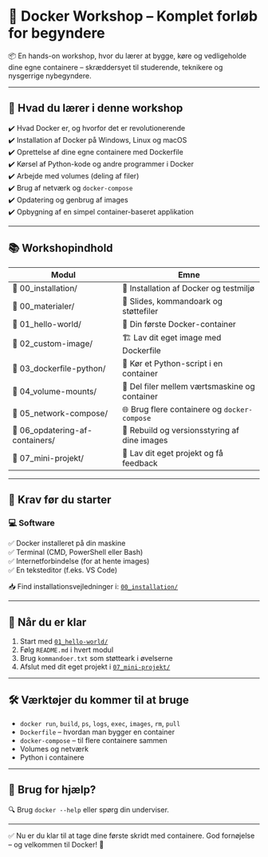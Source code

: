 # 🐳 Docker Workshop – Komplet forløb for begyndere

📦 En hands-on workshop, hvor du lærer at bygge, køre og vedligeholde dine egne containere – skræddersyet til studerende, teknikere og nysgerrige nybegyndere.

---

## 🚀 Hvad du lærer i denne workshop

✔️ Hvad Docker er, og hvorfor det er revolutionerende  
✔️ Installation af Docker på Windows, Linux og macOS  
✔️ Oprettelse af dine egne containere med Dockerfile  
✔️ Kørsel af Python-kode og andre programmer i Docker  
✔️ Arbejde med volumes (deling af filer)  
✔️ Brug af netværk og `docker-compose`  
✔️ Opdatering og genbrug af images  
✔️ Opbygning af en simpel container-baseret applikation

---

## 📚 Workshopindhold

| Modul | Emne                                          |
|-------|-----------------------------------------------|
| 📁 00_installation/         | 🧰 Installation af Docker og testmiljø            |
| 📁 00_materialer/           | 📑 Slides, kommandoark og støttefiler            |
| 📁 01_hello-world/          | 🐳 Din første Docker-container                  |
| 📁 02_custom-image/         | 🏗️  Lav dit eget image med Dockerfile           |
| 📁 03_dockerfile-python/    | 🐍 Kør et Python-script i en container          |
| 📁 04_volume-mounts/        | 📂 Del filer mellem værtsmaskine og container   |
| 📁 05_network-compose/      | 🌐 Brug flere containere og `docker-compose`     |
| 📁 06_opdatering-af-containers/ | 🔄 Rebuild og versionsstyring af dine images      |
| 📁 07_mini-projekt/         | 🧪 Lav dit eget projekt og få feedback          |

---

## 🔧 Krav før du starter

### 💻 Software

✅ Docker installeret på din maskine  
✅ Terminal (CMD, PowerShell eller Bash)  
✅ Internetforbindelse (for at hente images)  
✅ En teksteditor (f.eks. VS Code)

📥 Find installationsvejledninger i: [`00_installation/`](./00_installation/)

---

## 🧪 Når du er klar

1. Start med [`01_hello-world/`](./01_hello-world/)
2. Følg `README.md` i hvert modul
3. Brug `kommandoer.txt` som støtteark i øvelserne
4. Afslut med dit eget projekt i [`07_mini-projekt/`](./07_mini-projekt/)

---

## 🛠️ Værktøjer du kommer til at bruge

- `docker run`, `build`, `ps`, `logs`, `exec`, `images`, `rm`, `pull`
- `Dockerfile` – hvordan man bygger en container
- `docker-compose` – til flere containere sammen
- Volumes og netværk
- Python i containere

---

## 🧠 Brug for hjælp?

🔍 Brug `docker --help` eller spørg din underviser.

---

✅ Nu er du klar til at tage dine første skridt med containere. God fornøjelse – og velkommen til Docker! 🚀
